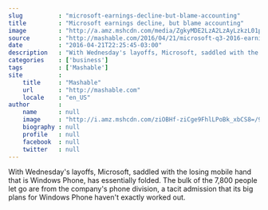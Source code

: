 ```yaml
---
slug          : "microsoft-earnings-decline-but-blame-accounting"
title         : "Microsoft earnings decline, but blame accounting"
image         : "http://a.amz.mshcdn.com/media/ZgkyMDE2LzA2LzAyLzkzL01pY3Jvc29mdF9TYXR5YV9OYWRlbGxhLmUxNjg2LmpwZwpwCXRodW1iCTEyMDB4NjMwCmUJanBn/173b5336/bda/Microsoft_Satya_Nadella.jpg"
source        : "http://mashable.com/2016/04/21/microsoft-q3-2016-earnings-analysis/"
date          : "2016-04-21T22:25:45-03:00"
description   : "With Wednesday's layoffs, Microsoft, saddled with the losing mobile hand that is Windows Phone, has essentially folded. The bulk of the 7,800 people let go are from the company's phone division, a tacit admission that its big plans for Windows Phone haven't exactly worked out."
categories    : ['business']
tags          : ['Mashable']
site          :
    title     : "Mashable"
    url       : "http://mashable.com"
    locale    : "en_US"
author        :
    name      : null
    image     : "http://i.amz.mshcdn.com/ziOBHf-ziCge9FhlLPoBk_xbCS8=/90x90/2016%2F09%2F16%2Fa2%2Fhttpsd2mhye01h4nj2n.cloudfront.netmediaZgkyMDE1LzA0.a9a3a.jpg"
    biography : null
    profile   : null
    facebook  : null
    twitter   : null
---
```


With Wednesday's layoffs, Microsoft, saddled with the losing mobile hand that is Windows Phone, has essentially folded. The bulk of the 7,800 people let go are from the company's phone division, a tacit admission that its big plans for Windows Phone haven't exactly worked out.
